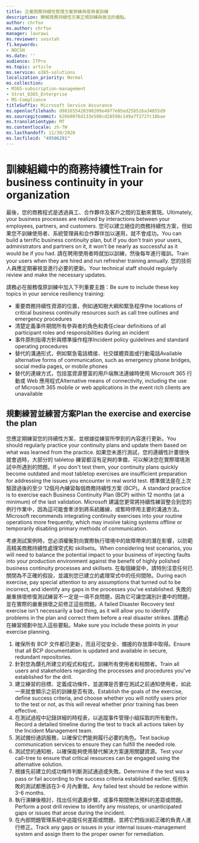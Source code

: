 ```yaml
---
title: 企業商務持續性管理方案排練與使用者訓練
description: 瞭解商務持續性方案正規訓練與做法的優點。
author: chrfox
ms.author: chrfox
manager: laurawi
ms.reviewer: sosstah
f1.keywords:
- NOCSH
ms.date: ''
audience: ITPro
ms.topic: article
ms.service: o365-solutions
localization_priority: Normal
ms.collection:
- M365-subscription-management
- Strat_O365_Enterprise
- MS-Compliance
titleSuffix: Microsoft Service Assurance
ms.openlocfilehash: d981655420390209e4977e05ed25b516a34855d9
ms.sourcegitcommit: 626b0076d133e588cd28598c149a7f272fc18bae
ms.translationtype: MT
ms.contentlocale: zh-TW
ms.lasthandoff: 11/30/2020
ms.locfileid: "49506291"
---
```

# <a name="train-for-business-continuity-in-your-organization"></a><span data-ttu-id="e0041-103">訓練組織中的商務持續性</span><span class="sxs-lookup"><span data-stu-id="e0041-103">Train for business continuity in your organization</span></span>

<span data-ttu-id="e0041-104">最後，您的商務程式是透過員工、合作夥伴及客戶之間的互動來實現。</span><span class="sxs-lookup"><span data-stu-id="e0041-104">Ultimately, your business processes are realized by interactions between your employees, partners, and customers.</span></span> <span data-ttu-id="e0041-105">您可以建立絕佳的商務持續性方案，但如果您不訓練使用者、系統管理員和合作夥伴加以運用，就不會成功。</span><span class="sxs-lookup"><span data-stu-id="e0041-105">You can build a terrific business continuity plan, but if you don't train your users, administrators and partners on it, it won't be nearly as successful as it would be if you had.</span></span> <span data-ttu-id="e0041-106">請在聘用使用者時就加以訓練，然後每年進行複訓。</span><span class="sxs-lookup"><span data-stu-id="e0041-106">Train your users when they are hired and run refresher training annually.</span></span> <span data-ttu-id="e0041-107">您的技術人員應定期審視並進行必要的更新。</span><span class="sxs-lookup"><span data-stu-id="e0041-107">Your technical staff should regularly review and make the necessary updates.</span></span>

<span data-ttu-id="e0041-108">請務必在服務復原訓練中加入下列重要主題：</span><span class="sxs-lookup"><span data-stu-id="e0041-108">Be sure to include these key topics in your service resiliency training:</span></span>

- <span data-ttu-id="e0041-109">重要商務持續性資源的位置，例如通知樹大綱和緊急程序</span><span class="sxs-lookup"><span data-stu-id="e0041-109">the locations of critical business continuity resources such as call tree outlines and emergency procedures</span></span>
- <span data-ttu-id="e0041-110">清楚定義事件期間所有參與者的角色和責任</span><span class="sxs-lookup"><span data-stu-id="e0041-110">clear definitions of all participant roles and responsibilities during an incident</span></span>
- <span data-ttu-id="e0041-111">事件原則指導方針與標準操作程序</span><span class="sxs-lookup"><span data-stu-id="e0041-111">Incident policy guidelines and standard operating procedures</span></span>
- <span data-ttu-id="e0041-112">替代的溝通形式，例如緊急電話橋接、社交媒體頁面或行動電話</span><span class="sxs-lookup"><span data-stu-id="e0041-112">Available alternative forms of communication, such as emergency phone bridges, social media pages, or mobile phones</span></span>
- <span data-ttu-id="e0041-113">替代的連線方式，包括當資源豐富的用戶端無法連線時使用 Microsoft 365 行動或 Web 應用程式</span><span class="sxs-lookup"><span data-stu-id="e0041-113">Alternative means of connectivity, including the use of Microsoft 365 mobile or web applications in the event rich clients are unavailable</span></span>

## <a name="plan-the-exercise-and-exercise-the-plan"></a><span data-ttu-id="e0041-114">規劃練習並練習方案</span><span class="sxs-lookup"><span data-stu-id="e0041-114">Plan the exercise and exercise the plan</span></span>

<span data-ttu-id="e0041-115">您應定期練習您的持續性方案，並根據從練習所學到的內容進行更新。</span><span class="sxs-lookup"><span data-stu-id="e0041-115">You should regularly practice your continuity plans and update them based on what was learned from the practice.</span></span> <span data-ttu-id="e0041-116">如果您未進行測試，您的連續性計畫很快就會過時，大部分的 tabletop 練習都沒有足夠的準備，可以解決您在實際環境測試中所遇到的問題。</span><span class="sxs-lookup"><span data-stu-id="e0041-116">If you don't test them, your continuity plans quickly become outdated and most tabletop exercises are insufficient preparation for addressing the issues you encounter in real world test.</span></span> <span data-ttu-id="e0041-117">標準做法是在上次驗證過後的至少 12個月內練習每個商務持續性方案 (BCP)。</span><span class="sxs-lookup"><span data-stu-id="e0041-117">A standard practice is to exercise each Business Continuity Plan (BCP) within 12 months (at a minimum) of the last validation.</span></span> <span data-ttu-id="e0041-118">Microsoft 建議您更常將持續性練習整合到您的例行作業中，因為這可能會牽涉到將系統離線，或暫時停用主要的溝通方法。</span><span class="sxs-lookup"><span data-stu-id="e0041-118">Microsoft recommends integrating continuity exercises into your routine operations more frequently, which may involve taking systems offline or temporarily disabling primary methods of communication.</span></span>  

<span data-ttu-id="e0041-119">考慮測試案例時，您必須權衡對向實際執行環境中的故障帶來的潛在影響，以防範高精美商務持續性處理常式和 skillsets。</span><span class="sxs-lookup"><span data-stu-id="e0041-119">When considering test scenarios, you will need to balance the potential impact to your business of injecting faults into your production environment against the benefit of highly polished business continuity processes and skillsets.</span></span>
<span data-ttu-id="e0041-120">在每個練習中，請特別注意任何已關閉為不正確的假設，並識別您已建立的處理常式中的任何間隙。</span><span class="sxs-lookup"><span data-stu-id="e0041-120">During each exercise, pay special attention to any assumptions that turned out to be incorrect, and identify any gaps in the processes you've established.</span></span> <span data-ttu-id="e0041-121">失敗的嚴重損壞修復測試練習不一定是一項不良問題，因為它可讓您識別計畫中的問題，並在實際的嚴重損壞之前修正這些問題。</span><span class="sxs-lookup"><span data-stu-id="e0041-121">A failed Disaster Recovery test exercise isn't necessarily a bad thing, as it will allow you to identify problems in the plan and correct them before a real disaster strikes.</span></span> <span data-ttu-id="e0041-122">請務必在練習規劃中加入這些要點。</span><span class="sxs-lookup"><span data-stu-id="e0041-122">Make sure you include these points in your exercise planning.</span></span>

1. <span data-ttu-id="e0041-123">確保所有 BCP 文件都已更新，而且可從安全、備援的存放庫中取得。</span><span class="sxs-lookup"><span data-stu-id="e0041-123">Ensure that all BCP documentation is updated and available in secure, redundant repositories.</span></span>
2. <span data-ttu-id="e0041-124">針對您為鑽孔所建立的程式和程式，訓練所有使用者和相關者。</span><span class="sxs-lookup"><span data-stu-id="e0041-124">Train all users and stakeholders regarding the processes and procedures you've established for the drill.</span></span>
3. <span data-ttu-id="e0041-125">建立練習的目標、定義成功條件，並選擇是否要在測試之前通知使用者，如此一來就會顯示之前的訓練是否有效。</span><span class="sxs-lookup"><span data-stu-id="e0041-125">Establish the goals of the exercise, define success criteria, and choose whether you will notify users prior to the test or not, as this will reveal whether prior training has been effective.</span></span>
4. <span data-ttu-id="e0041-126">在測試過程中記錄詳細的時程表，以追蹤事件管理小組採取的所有動作。</span><span class="sxs-lookup"><span data-stu-id="e0041-126">Record a detailed timeline during the test to track all actions taken by the Incident Management team.</span></span>
5. <span data-ttu-id="e0041-127">測試備份通訊服務，以確保它們能夠履行必要的角色。</span><span class="sxs-lookup"><span data-stu-id="e0041-127">Test backup communication services to ensure they can fulfill the needed role.</span></span>
6. <span data-ttu-id="e0041-128">測試您的通知樹，以確保能夠使用替代解決方案運用關鍵資源。</span><span class="sxs-lookup"><span data-stu-id="e0041-128">Test your call-tree to ensure that critical resources can be engaged using the alternative solution.</span></span>
7. <span data-ttu-id="e0041-129">根據先前建立的成功條件判斷測試通過或失敗。</span><span class="sxs-lookup"><span data-stu-id="e0041-129">Determine if the test was a pass or fail according to the success criteria established earlier.</span></span> <span data-ttu-id="e0041-130">任何失敗的測試都應該在3-6 月內重做。</span><span class="sxs-lookup"><span data-stu-id="e0041-130">Any failed test should be redone within 3-6 months.</span></span>
8. <span data-ttu-id="e0041-131">執行演練後檢討，找出任何遺漏步驟，或事件期間無法預料的差距或問題。</span><span class="sxs-lookup"><span data-stu-id="e0041-131">Perform a post drill review to identify any missteps, or unanticipated gaps or issues that arose during the incident.</span></span>
9. <span data-ttu-id="e0041-132">在內部問題管理系統中追蹤任何差距或問題，並將它們指派給正確的負責人進行修正。</span><span class="sxs-lookup"><span data-stu-id="e0041-132">Track any gaps or issues in your internal issues-management system and assign them to the proper owner for remediation.</span></span>
